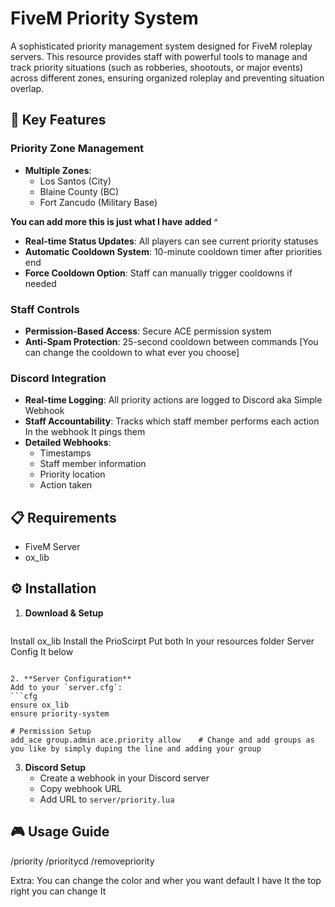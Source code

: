 # FiveM Priority System

A sophisticated priority management system designed for FiveM roleplay servers. This resource provides staff with powerful tools to manage and track priority situations (such as robberies, shootouts, or major events) across different zones, ensuring organized roleplay and preventing situation overlap.

## 🌟 Key Features

### Priority Zone Management
- **Multiple Zones**: 
  - Los Santos (City)
  - Blaine County (BC)
  - Fort Zancudo (Military Base)

**You can add more this is just what I have added** ^


- **Real-time Status Updates**: All players can see current priority statuses
- **Automatic Cooldown System**: 10-minute cooldown timer after priorities end
- **Force Cooldown Option**: Staff can manually trigger cooldowns if needed

### Staff Controls
- **Permission-Based Access**: Secure ACE permission system
- **Anti-Spam Protection**: 25-second cooldown between commands [You can change the cooldown to what ever you choose]

### Discord Integration
- **Real-time Logging**: All priority actions are logged to Discord aka Simple  Webhook
- **Staff Accountability**: Tracks which staff member performs each action In the webhook It pings them
- **Detailed Webhooks**: 
  - Timestamps
  - Staff member information
  - Priority location
  - Action taken

## 📋 Requirements
- FiveM Server
- ox_lib

## ⚙️ Installation

1. **Download & Setup**
   ```bash
Install ox_lib
Install the PrioScirpt
Put both In your resources folder
Server Config It below 
   ```

2. **Server Configuration**
   Add to your `server.cfg`:
   ```cfg
   ensure ox_lib
   ensure priority-system
   
   # Permission Setup
   add_ace group.admin ace.priority allow    # Change and add groups as you like by simply duping the line and adding your group
   ```

3. **Discord Setup**
   - Create a webhook in your Discord server
   - Copy webhook URL
   - Add URL to `server/priority.lua`

## 🎮 Usage Guide
/priority
/prioritycd
/removepriority


Extra: You can change the color and wher you want default I have It the top right you can change It
